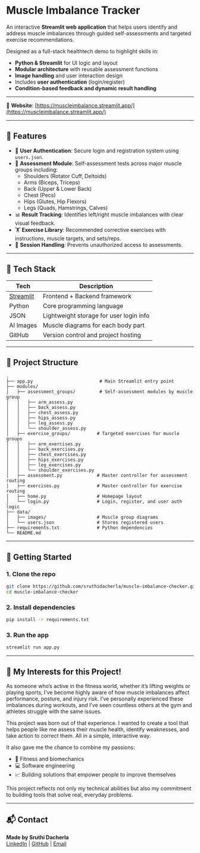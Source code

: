 # Muscle Imbalance Tracker

An interactive **Streamlit web application** that helps users identify and address muscle imbalances through guided self-assessments and targeted exercise recommendations.

Designed as a full-stack healthtech demo to highlight skills in:

- **Python & Streamlit** for UI logic and layout  
- **Modular architecture** with reusable assessment functions  
- **Image handling** and user interaction design  
- Includes **user authentication** (login/register)  
- **Condition-based feedback and dynamic result handling**

---

🔗 **Website**: [https://muscleimbalance.streamlit.app/](https://muscleimbalance.streamlit.app/)


---

## 🚀 Features

- 🔐 **User Authentication**: Secure login and registration system using `users.json`.
- 🧠 **Assessment Module**: Self-assessment tests across major muscle groups including:
  - Shoulders (Rotator Cuff, Deltoids)
  - Arms (Biceps, Triceps)
  - Back (Upper & Lower Back)
  - Chest (Pecs)
  - Hips (Glutes, Hip Flexors)
  - Legs (Quads, Hamstrings, Calves)
- 📊 **Result Tracking**: Identifies left/right muscle imbalances with clear visual feedback.
- 🏋️ **Exercise Library**: Recommended corrective exercises with instructions, muscle targets, and sets/reps.
- 👤 **Session Handling**: Prevents unauthorized access to assessments.

---

## 🚀 Tech Stack

| Tech | Description |
|------|-------------|
| [Streamlit](https://streamlit.io) | Frontend + Backend framework |
| Python | Core programming language |
| JSON | Lightweight storage for user login info |
| AI Images | Muscle diagrams for each body part |
| GitHub | Version control and project hosting |

---

## 🚀 Project Structure

```
.
├── app.py                         # Main Streamlit entry point
├── modules/
│   ├── assessment_groups/         # Self-assessment modules by muscle group
│   │   ├── arm_assess.py
│   │   ├── back_assess.py
│   │   ├── chest_assess.py
│   │   ├── hips_assess.py
│   │   ├── leg_assess.py
│   │   └── shoulder_assess.py
│   ├── exercise_groups/          # Targeted exercises for muscle groups
│   │   ├── arm_exercises.py
│   │   ├── back_exercises.py
│   │   ├── chest_exercises.py
│   │   ├── hips_exercises.py
│   │   ├── leg_exercises.py
│   │   └── shoulder_exercises.py
│   ├── assessment.py             # Master controller for assessment routing
│   ├── exercises.py              # Master controller for exercise routing
│   ├── home.py                   # Homepage layout
│   └── login.py                  # Login, register, and user auth logic
├── data/
│   ├── images/                   # Muscle group diagrams
│   └── users.json                # Stores registered users
├── requirements.txt              # Python dependencies
└── README.md
```

---

## 🚀 Getting Started

### 1. Clone the repo

```bash
git clone https://github.com/sruthidacherla/muscle-imbalance-checker.git
cd muscle-imbalance-checker
```

### 2. Install dependencies

```bash
pip install -r requirements.txt
```

### 3. Run the app

```bash
streamlit run app.py
```

---

## 🚀 My Interests for this Project!

As someone who’s active in the fitness world, whether it’s lifting weights or playing sports, I’ve become highly aware of how muscle imbalances affect performance, posture, and injury risk. I’ve personally experienced these imbalances during workouts, and I’ve seen countless others at the gym and athletes struggle with the same issues.

This project was born out of that experience. I wanted to create a tool that helps people like me assess their muscle health, identify weaknesses, and take action to correct them. All in a simple, interactive way.

It also gave me the chance to combine my passions:

- 💪 Fitness and biomechanics  
- 💻 Software engineering  
- 📈 Building solutions that empower people to improve themselves

This project reflects not only my technical abilities but also my commitment to building tools that solve real, everyday problems.

---

## 📬 Contact

**Made by Sruthi Dacherla**  
[LinkedIn](https://linkedin.com/in/sruthi-dacherla) | [GitHub](https://github.com/sruthidacherla) | [Email](sruthi.dacherla@mgmail.com)
